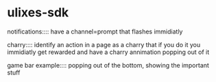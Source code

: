 ulixes-sdk
==========



notifications::::
have a channel=prompt
that flashes immidiatly

charry:::: 
identify an action in a page as a charry that if you do it you immidiatly get rewarded
and have a charry annimation popping out of it

game bar example::::
popping out of the bottom, showing the important stuff

